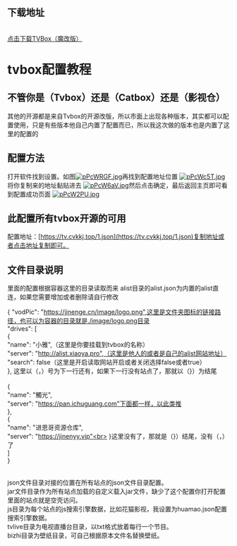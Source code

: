 ## 下载地址
   <br>
   <a href="https://wwp.lanzoup.com/iQ1DY1qsi24f">
     点击下载TVBox（魔改版） 
  </a>
   <br>
   
# tvbox配置教程



## 不管你是（Tvbox）还是（Catbox）还是（影视仓）

其他的开源都是来自Tvbox的开源改版，所以市面上出现各种版本，其实都可以配置使用，只是有些版本他自己内置了配置而已，所以我这次做的版本也是内置了这里的配置的




## 配置方法

打开软件找到设置。如图<a href="https://imgse.com/i/pPcWRGF"><img src="https://s1.ax1x.com/2023/09/10/pPcWRGF.jpg" alt="pPcWRGF.jpg" border="0"></a>再找到配置地址位置
<a href="https://imgse.com/i/pPcWc5T"><img src="https://s1.ax1x.com/2023/09/10/pPcWc5T.jpg" alt="pPcWc5T.jpg" border="0"></a>将你复制来的地址黏贴进去
<a href="https://imgse.com/i/pPcW6aV"><img src="https://s1.ax1x.com/2023/09/10/pPcW6aV.jpg" alt="pPcW6aV.jpg" border="0"></a>然后点击确定，最后返回主页即可看到配置成功页面
<a href="https://imgse.com/i/pPcW2PU"><img src="https://s1.ax1x.com/2023/09/10/pPcW2PU.jpg" alt="pPcW2PU.jpg" border="0"></a>



## 此配置所有tvbox开源的可用


配置地址：[https://tv.cvkkj.top/1.json](https://tv.cvkkj.top/1.json)复制地址或者点击地址复制即可。

## 文件目录说明
里面的配置根据容器这里的目录读取而来
alist目录的alist.json为内置的alist直连，如果您需要增加或者删除请自行修改

{
  "vodPic": "https://jinenge.cn/image/logo.png",这里是文件夹图标的链接路径，也可以为容器的目录就是./image/logo.png目录
 <br> "drives": 
  [<br>
    {<br>
      "name": "小雅",（这里是你要挂载到tvbox的名称）<br>
      "server": "http://alist.xiaoya.pro",（这里是他人的或者是自己的alist网站地址）<br>
      "search": false（这里是开启读取网站开启或者关闭选择false或者true）<br>
    }, 这里以（，）号为下一行还有，如果下一行没有站点了，那就以（}）为结尾<br>
   <br> 
{<br>
      "name": "觸光",<br>
      "server": "https://pan.ichuguang.com"下面都一样，以此类推<br>
    },<br>
    {<br>
      "name": "进恩哥资源仓库",<br>
      "server": "https://jinenyy.vip"<br>
    }这里没有了，那就是（}）结尾，没有（，）了<br>
  ]<br>
}




<br>
json文件目录对接的位置在所有站点的json文件目录配置。
<br>
jar文件目录作为所有站点加载的自定义载入jar文件，缺少了这个配置你打开配置里面的站点就是空壳访问。
<br>
js目录为每个站点的js搜索引擎数据，比如花猫影视，我设置为huamao.json配置搜索引擎数据。
<br>
tvlive目录为电视直播台目录，以txt格式放着每行一个节目。
<br>
bizhi目录为壁纸目录，可自己根据原本文件名替换壁纸。
